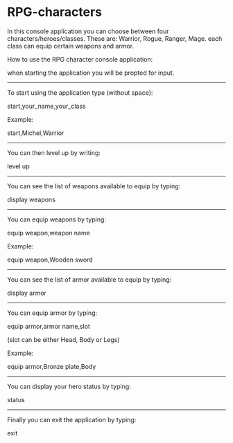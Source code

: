 # RPG-characters

In this console application you can choose between four characters/heroes/classes.
These are: Warrior, Rogue, Ranger, Mage.
each class can equip certain weapons and armor.

How to use the RPG character console application:

when starting the application you will be propted for input.

---------------------------------------------------------
To start using the application type (without space):

start,your_name,your_class

Example:

start,Michel,Warrior

--------------------------------------------------------
You can then level up by writing:

level up

--------------------------------------------------------
You can see the list of weapons available to equip by typing:

display weapons

--------------------------------------------------------
You can equip weapons by typing:

equip weapon,weapon name

Example:

equip weapon,Wooden sword

-------------------------------------------------------
You can see the list of armor available to equip by typing:

display armor

-------------------------------------------------------
You can equip armor by typing:

equip armor,armor name,slot

(slot can be either Head, Body or Legs)

Example:

equip armor,Bronze plate,Body

--------------------------------------------------------
You can display your hero status by typing:

status

--------------------------------------------------------
Finally you can exit the application by typing:

exit
